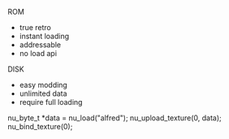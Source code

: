 
ROM


- true retro
- instant loading
- addressable
- no load api






DISK


- easy modding
- unlimited data 
- require full loading

nu_byte_t *data = nu_load("alfred");
nu_upload_texture(0, data);
nu_bind_texture(0);
